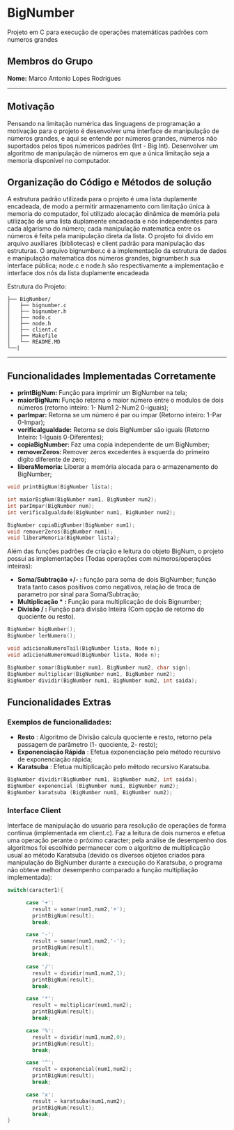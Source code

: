 # BigNumber

Projeto em C para execução de operações matemáticas padrões com numeros grandes


## Membros do Grupo

**Nome:**  Marco Antonio Lopes Rodrigues <br>

---

## Motivação

Pensando na limitação numérica das linguagens de programação a motivação para o projeto é desenvolver uma interface de manipulação de números grandes, e aqui se entende por números grandes, números não suportados pelos tipos númericos padrões (Int - Big Int).
Desenvolver um algoritmo de manipulação de números em que a única limitação seja a memoria disponível no computador.


## Organização do Código e Métodos de solução

A estrutura padrão utilizada para o projeto é uma lista duplamente encadeada, de modo a permitir armazenamento com limitação única à memoria do computador, foi utilizado alocação dinâmica de memória pela utilização de uma lista duplamente encadeada e nós independentes para cada algarismo do número; cada manipulação matematica entre os números é feita pela manipulação direta da lista.
O projeto foi divido em arquivo auxiliares (bibliotecas) e client padrão para manipulação das estruturas. O arquivo bignumber.c é a implementação da estrutura de dados e manipulação matematica dos números grandes, bignumber.h sua interface pública; node.c e node.h são respectivamente a implementação e interface dos nós da lista duplamente encadeada

Estrutura do Projeto:

```project-folder/
├── BigNumber/
│   ├── bignumber.c
│   ├── bignumber.h
│   ├── node.c
│   ├── node.h
│   ├── client.c
│   ├── Makefile
│   └── README.MD
└──|
```

---

## Funcionalidades Implementadas Corretamente

- <b>printBigNum: </b> Função para imprimir um BigNumber na tela;
- <b>maiorBigNum: </b> Função retorna o maior número entre o modulos de dois números (retorno inteiro: 1- Num1 2-Num2 0-iguais);
- <b>parImpar:</b> Retorna se um número é par ou impar (Retorno inteiro: 1-Par 0-Impar);
- <b>verificaIgualdade:</b> Retorna se dois BigNumber são iguais (Retorno Inteiro: 1-Iguais 0-Diferentes);
- <b>copiaBigNumber: </b>Faz uma copia independente de um BigNumber;
- <b>removerZeros: </b>Remover zeros excedentes à esquerda do primeiro digito diferente de zero;
- <b>liberaMemoria: </b>Liberar a memória alocada para o armazenamento do BigNumber;

```c
void printBigNum(BigNumber lista);

int maiorBigNum(BigNumber num1, BigNumber num2);
int parImpar(BigNumber num);
int verificaIgualdade(BigNumber num1, BigNumber num2);

BigNumber copiaBigNumber(BigNumber num1);
void removerZeros(BigNumber num1);
void liberaMemoria(BigNumber lista);
```
Além das funções padrões de criação e leitura do objeto BigNum, o projeto possui  as implementações (Todas operações com números/operações inteiras):

- <b>Soma/Subtração +/- :</b> função para soma de dois BigNumber; função trata tanto casos positivos como negativos, relação de troca de parametro por sinal para Soma/Subtração;
- <b>Multiplicação * :</b> Função para multiplicação de dois Bignumber;
- <b>Divisão / :</b> Função para divisão Inteira (Com opção de retorno do quociente ou resto).
```c
BigNumber bigNumber();
BigNumber lerNumero();

void adicionaNumeroTail(BigNumber lista, Node n);
void adicionaNumeroHead(BigNumber lista, Node n);

BigNumber somar(BigNumber num1, BigNumber num2, char sign);
BigNumber multiplicar(BigNumber num1, BigNumber num2);
BigNumber dividir(BigNumber num1, BigNumber num2, int saida);
```
## Funcionalidades Extras

### Exemplos de funcionalidades:

- <b>Resto</b> : Algoritmo de Divisão calcula quociente e resto, retorno pela passagem de parãmetro (1- quociente, 2- resto);
- <b>Exponenciação Rápida</b> : Efetua exponenciação pelo método recursivo de exponenciação rápida;
- <b>Karatsuba</b> : Efetua multiplicação pelo método recursivo Karatsuba.

```c
BigNumber dividir(BigNumber num1, BigNumber num2, int saida);
BigNumber exponencial (BigNumber num1, BigNumber num2);
BigNumber karatsuba (BigNumber num1, BigNumber num2);
```

### Interface Client

Interface de manipulação do usuario para resolução de operações de forma continua (implementada em client.c). Faz a leitura de dois numeros e efetua uma operação perante o próximo caracter; pela análise de desempenho dos algoritmos foi escolhido permanecer com o algoritmo de multiplicação usual ao método Karatsuba (devido os diversos objetos criados para manipulação do BigNumber durante a execução do Karatsuba, o programa não obteve melhor desempenho comparado a função multipliação implementada):

```c
switch(caracter1){

      case '+':
        result = somar(num1,num2,'+');
        printBigNum(result);
        break;

      case '-':
        result = somar(num1,num2,'-');
        printBigNum(result);
        break;

      case '/':
        result = dividir(num1,num2,1);
        printBigNum(result);
        break;

      case '*':
        result = multiplicar(num1,num2);
        printBigNum(result);
        break;

      case '%':
        result = dividir(num1,num2,0);
        printBigNum(result);
        break;

      case '^':
        result = exponencial(num1,num2);
        printBigNum(result);
        break;

      case 'x':
        result = karatsuba(num1,num2);
        printBigNum(result);
        break;
}
```
